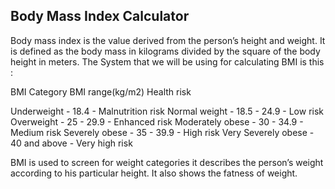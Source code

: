 ## **Body Mass Index Calculator**


Body mass index is the value derived from the person’s height and weight. It is defined as the body mass in kilograms divided by the square of the body height in meters. The System that we will be using for calculating BMI is this :

BMI Category	     BMI range(kg/m2)    	       Health risk


Underweight	      -      18.4	           -    Malnutrition risk
Normal weight	    -    18.5 - 24.9	     -        Low risk
Overweight	      -   25 - 29.9	         -     Enhanced risk
Moderately obese	-   30 - 34.9	         -     Medium risk
Severely obese	   -  35 - 39.9	         -      High risk
Very Severely obese	- 40 and above	     -      Very high risk


BMI is used to screen for weight categories it describes the person’s weight according to his particular height. It also shows the fatness of weight.
